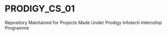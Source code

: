 # PRODIGY_CS_01
Repository Maintained for Projects Made Under Prodigy Infotech Internship Programme
